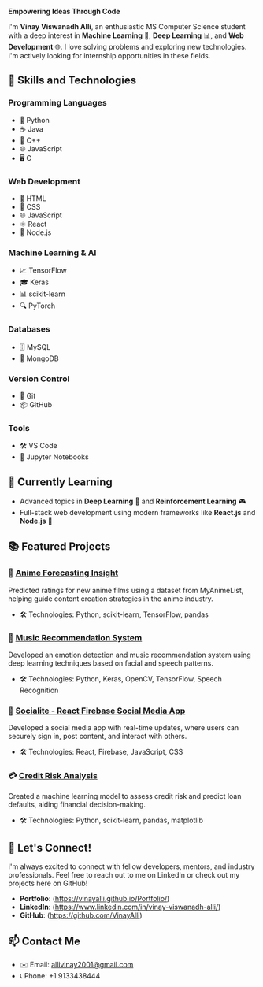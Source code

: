 **Empowering Ideas Through Code**

I'm **Vinay Viswanadh Alli**, an enthusiastic MS Computer Science student with a deep interest in **Machine Learning** 🤖, **Deep Learning** 📊, and **Web Development** 🌐. I love solving problems and exploring new technologies. I'm actively looking for internship opportunities in these fields.

## 🚀 Skills and Technologies

### Programming Languages
- 🐍 Python
- ☕ Java
- 🚀 C++
- 🌐 JavaScript
- 🖥️ C

### Web Development
- 📄 HTML
- 🎨 CSS
- 🌐 JavaScript
- ⚛️ React
- 🌟 Node.js

### Machine Learning & AI
- 📈 TensorFlow
- 🎓 Keras
- 📊 scikit-learn
- 🔍 PyTorch

### Databases
- 🗄️ MySQL
- 🌌 MongoDB

### Version Control
- 🧩 Git
- 📦 GitHub

### Tools
- 🛠️ VS Code
- 📓 Jupyter Notebooks

## 🌱 Currently Learning
- Advanced topics in **Deep Learning** 🔬 and **Reinforcement Learning** 🎮
- Full-stack web development using modern frameworks like **React.js** and **Node.js** 🌟

## 📚 Featured Projects

### 🌟 [Anime Forecasting Insight](https://github.com/Team2Pbdm/ANIMEFORECASTINGINSIGHT)
Predicted ratings for new anime films using a dataset from MyAnimeList, helping guide content creation strategies in the anime industry.
- 🛠️ Technologies: Python, scikit-learn, TensorFlow, pandas

### 🎵 [Music Recommendation System](https://github.com/viswanadhalli/MusicRecommendationSystem)
Developed an emotion detection and music recommendation system using deep learning techniques based on facial and speech patterns.
- 🛠️ Technologies: Python, Keras, OpenCV, TensorFlow, Speech Recognition

### 💬 [Socialite - React Firebase Social Media App](https://react-app-65a17.web.app/)
Developed a social media app with real-time updates, where users can securely sign in, post content, and interact with others.
- 🛠️ Technologies: React, Firebase, JavaScript, CSS

### 💳 [Credit Risk Analysis](https://vinayalli.github.io)
Created a machine learning model to assess credit risk and predict loan defaults, aiding financial decision-making.
- 🛠️ Technologies: Python, scikit-learn, pandas, matplotlib

## 🤝 Let's Connect!
I'm always excited to connect with fellow developers, mentors, and industry professionals. Feel free to reach out to me on LinkedIn or check out my projects here on GitHub!

- **Portfolio**: (https://vinayalli.github.io/Portfolio/)
- **LinkedIn**: (https://www.linkedin.com/in/vinay-viswanadh-alli/)
- **GitHub**: (https://github.com/VinayAlli)

## 📫 Contact Me
- ✉️ Email: allivinay2001@gmail.com
- 📞 Phone: +1 9133438444
